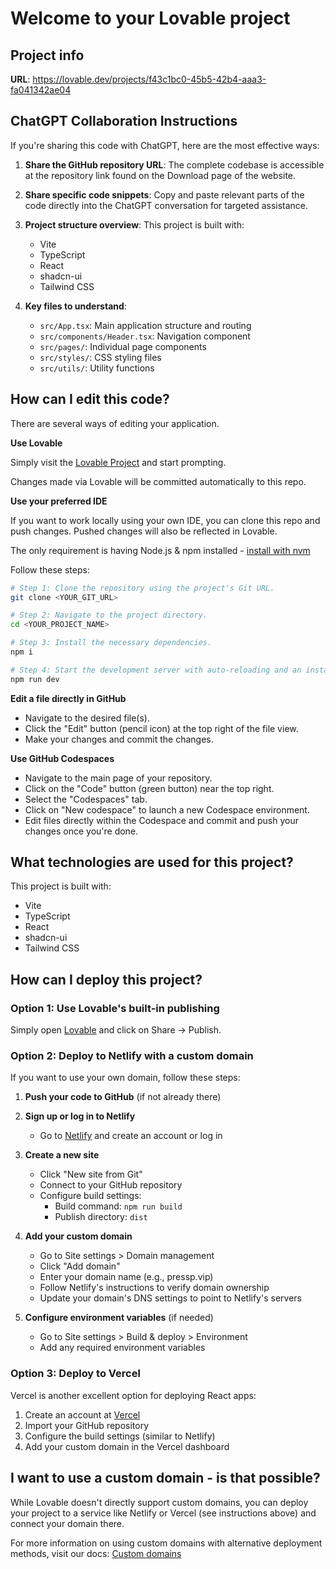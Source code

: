 
# Welcome to your Lovable project

## Project info

**URL**: https://lovable.dev/projects/f43c1bc0-45b5-42b4-aaa3-fa041342ae04

## ChatGPT Collaboration Instructions

If you're sharing this code with ChatGPT, here are the most effective ways:

1. **Share the GitHub repository URL**: The complete codebase is accessible at the repository link found on the Download page of the website.

2. **Share specific code snippets**: Copy and paste relevant parts of the code directly into the ChatGPT conversation for targeted assistance.

3. **Project structure overview**: This project is built with:
   - Vite
   - TypeScript
   - React
   - shadcn-ui
   - Tailwind CSS

4. **Key files to understand**:
   - `src/App.tsx`: Main application structure and routing
   - `src/components/Header.tsx`: Navigation component
   - `src/pages/`: Individual page components
   - `src/styles/`: CSS styling files
   - `src/utils/`: Utility functions

## How can I edit this code?

There are several ways of editing your application.

**Use Lovable**

Simply visit the [Lovable Project](https://lovable.dev/projects/f43c1bc0-45b5-42b4-aaa3-fa041342ae04) and start prompting.

Changes made via Lovable will be committed automatically to this repo.

**Use your preferred IDE**

If you want to work locally using your own IDE, you can clone this repo and push changes. Pushed changes will also be reflected in Lovable.

The only requirement is having Node.js & npm installed - [install with nvm](https://github.com/nvm-sh/nvm#installing-and-updating)

Follow these steps:

```sh
# Step 1: Clone the repository using the project's Git URL.
git clone <YOUR_GIT_URL>

# Step 2: Navigate to the project directory.
cd <YOUR_PROJECT_NAME>

# Step 3: Install the necessary dependencies.
npm i

# Step 4: Start the development server with auto-reloading and an instant preview.
npm run dev
```

**Edit a file directly in GitHub**

- Navigate to the desired file(s).
- Click the "Edit" button (pencil icon) at the top right of the file view.
- Make your changes and commit the changes.

**Use GitHub Codespaces**

- Navigate to the main page of your repository.
- Click on the "Code" button (green button) near the top right.
- Select the "Codespaces" tab.
- Click on "New codespace" to launch a new Codespace environment.
- Edit files directly within the Codespace and commit and push your changes once you're done.

## What technologies are used for this project?

This project is built with:

- Vite
- TypeScript
- React
- shadcn-ui
- Tailwind CSS

## How can I deploy this project?

### Option 1: Use Lovable's built-in publishing

Simply open [Lovable](https://lovable.dev/projects/f43c1bc0-45b5-42b4-aaa3-fa041342ae04) and click on Share -> Publish.

### Option 2: Deploy to Netlify with a custom domain

If you want to use your own domain, follow these steps:

1. **Push your code to GitHub** (if not already there)

2. **Sign up or log in to Netlify**
   - Go to [Netlify](https://app.netlify.com/) and create an account or log in

3. **Create a new site**
   - Click "New site from Git"
   - Connect to your GitHub repository
   - Configure build settings:
     - Build command: `npm run build`
     - Publish directory: `dist`

4. **Add your custom domain**
   - Go to Site settings > Domain management
   - Click "Add domain"
   - Enter your domain name (e.g., pressp.vip)
   - Follow Netlify's instructions to verify domain ownership
   - Update your domain's DNS settings to point to Netlify's servers

5. **Configure environment variables** (if needed)
   - Go to Site settings > Build & deploy > Environment
   - Add any required environment variables

### Option 3: Deploy to Vercel

Vercel is another excellent option for deploying React apps:

1. Create an account at [Vercel](https://vercel.com/)
2. Import your GitHub repository
3. Configure the build settings (similar to Netlify)
4. Add your custom domain in the Vercel dashboard

## I want to use a custom domain - is that possible?

While Lovable doesn't directly support custom domains, you can deploy your project to a service like Netlify or Vercel (see instructions above) and connect your domain there.

For more information on using custom domains with alternative deployment methods, visit our docs: [Custom domains](https://docs.lovable.dev/tips-tricks/custom-domain/)
